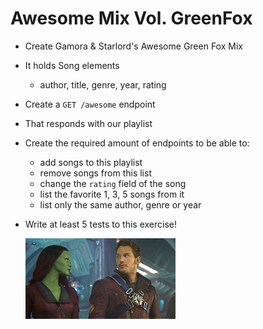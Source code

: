 # Awesome Mix Vol. GreenFox

- Create Gamora & Starlord's Awesome Green Fox Mix
- It holds Song elements
  - author, title, genre, year, rating
- Create a `GET /awesome` endpoint
- That responds with our playlist
- Create the required amount of endpoints to be able to:
  - add songs to this playlist
  - remove songs from this list
  - change the `rating` field of the song
  - list the favorite 1, 3, 5 songs from it
  - list only the same author, genre or year 

- Write at least 5 tests to this exercise!

  [![](assets/gamorastarlord.jpg)](https://www.youtube.com/watch?v=NrI-UBIB8Jk)